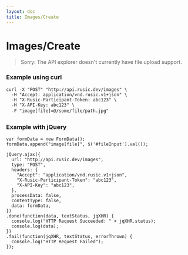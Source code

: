 ```yaml
---
layout: doc
title: Images/Create
---
```


# Images/Create

> Sorry: The API explorer doesn't currently have file upload support.

### Example using curl

    curl -X "POST" "http://api.rusic.dev/images" \
      -H "Accept: application/vnd.rusic.v1+json" \
      -H "X-Rusic-Participant-Token: abc123" \
      -H "X-API-Key: abc123" \
      -F "image[file]=@/some/file/path.jpg"

### Example with jQuery

    var formData = new FormData();
    formData.append("image[file]", $('#fileInput').val());

    jQuery.ajax({
      url: "http://api.rusic.dev/images",
      type: "POST",
      headers: {
        "Accept": "application/vnd.rusic.v1+json",
        "X-Rusic-Participant-Token": "abc123",
        "X-API-Key": "abc123",
      },
      processData: false,
      contentType: false,
      data: formData,
    })
    .done(function(data, textStatus, jqXHR) {
      console.log("HTTP Request Succeeded: " + jqXHR.status);
      console.log(data);
    })
    .fail(function(jqXHR, textStatus, errorThrown) {
      console.log("HTTP Request Failed");
    });
